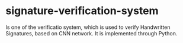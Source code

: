 # signature-verification-system
 Is one of the verificatio system, which is used to verify Handwritten Signatures, based on CNN network.
 It is implemented through Python.
